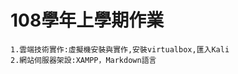# 108學年上學期作業
```
1.雲端技術實作:虛擬機安裝與實作,安裝virtualbox,匯入Kali
2.網站伺服器架設:XAMPP，Markdown語言
```

##

###

####

#####
